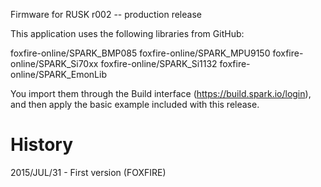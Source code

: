 Firmware for RUSK r002 -- production release

This application uses the following libraries from GitHub:

foxfire-online/SPARK_BMP085
foxfire-online/SPARK_MPU9150
foxfire-online/SPARK_Si70xx
foxfire-online/SPARK_Si1132
foxfire-online/SPARK_EmonLib

You import them through the Build interface (https://build.spark.io/login), and then apply the basic example included with this release.

History
=======
2015/JUL/31  - First version (FOXFIRE)

